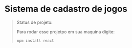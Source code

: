 # Sistema de cadastro de jogos

> Status de projeto:
>
> Para rodar esse projetpo em sua maquina digite:
> ```
> npm install react
>```
